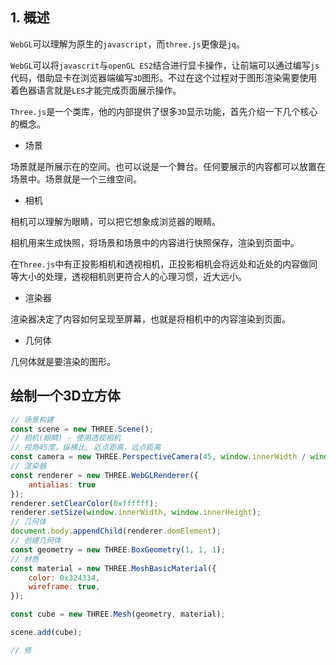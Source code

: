 ## 1. 概述

```WebGL```可以理解为原生的```javascript```，而```three.js```更像是```jq```。

```WebGL```可以将```javascrit```与```openGL ES2```结合进行显卡操作，让前端可以通过编写```js```代码，借助显卡在浏览器端编写```3D```图形。不过在这个过程对于图形渲染需要使用着色器语言就是```LES```才能完成页面展示操作。

```Three.js```是一个类库，他的内部提供了很多````3D````显示功能，首先介绍一下几个核心的概念。

- 场景

场景就是所展示在的空间。也可以说是一个舞台。任何要展示的内容都可以放置在场景中。场景就是一个三维空间。

- 相机

相机可以理解为眼睛，可以把它想象成浏览器的眼睛。

相机用来生成快照，将场景和场景中的内容进行快照保存，渲染到页面中。

在```Three.js```中有正投影相机和透视相机，正投影相机会将远处和近处的内容做同等大小的处理，透视相机则更符合人的心理习惯，近大远小。

- 渲染器

渲染器决定了内容如何呈现至屏幕，也就是将相机中的内容渲染到页面。

- 几何体

几何体就是要渲染的图形。

## 绘制一个3D立方体

```js
// 场景构建
const scene = new THREE.Scene();
// 相机(眼睛) - 使用透视相机
// 视角45度，纵横比, 近点距离，远点距离
const camera = new THREE.PerspectiveCamera(45, window.innerWidth / window.innerHeight, 1, 1000); // 1到1000米
// 渲染器
const renderer = new THREE.WebGLRenderer({
    antialias: true
});
renderer.setClearColor(0xffffff);
renderer.setSize(window.innerWidth, window.innerHeight);
// 几何体
document.body.appendChild(renderer.domElement);
// 创建几何体
const geometry = new THREE.BoxGeometry(1, 1, 1);
// 材质
const material = new THREE.MeshBasicMaterial({
    color: 0x324334,
    wireframe: true,
});

const cube = new THREE.Mesh(geometry, material);

scene.add(cube);

// 修